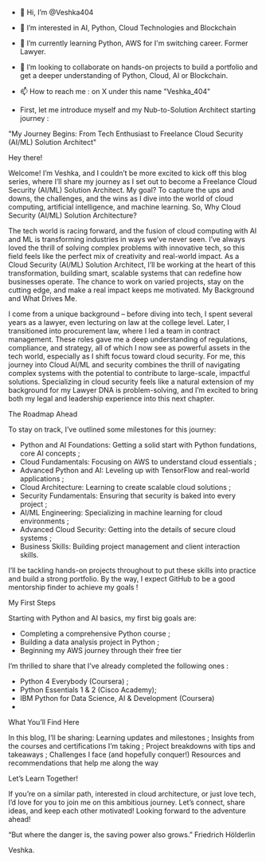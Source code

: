 - 👋 Hi, I’m @Veshka404
- 👀 I’m interested in AI, Python, Cloud Technologies and Blockchain 
- 🌱 I’m currently learning Python, AWS for I'm switching career. Former Lawyer. 
- 💞️ I’m looking to collaborate on hands-on projects to build a portfolio and get a deeper understanding of Python, Cloud, AI or Blockchain. 
- 📫 How to reach me : on X under this name "Veshka_404"
  
- First, let me introduce myself and my Nub-to-Solution Architect starting journey :
  
"My Journey Begins: From Tech Enthusiast to Freelance Cloud Security (AI/ML) Solution Architect"

Hey there!

Welcome! I’m Veshka, and I couldn’t be more excited to kick off this blog series, where I’ll share my journey as I set out to become a Freelance Cloud Security (AI/ML) Solution Architect. My goal? To capture the ups and downs, the challenges, and the wins as I dive into the world of cloud computing, artificial intelligence, and machine learning.
So, Why Cloud Security (AI/ML) Solution Architecture?

The tech world is racing forward, and the fusion of cloud computing with AI and ML is transforming industries in ways we’ve never seen. I’ve always loved the thrill of solving complex problems with innovative tech, so this field feels like the perfect mix of creativity and real-world impact.
As a Cloud Security (AI/ML) Solution Architect, I’ll be working at the heart of this transformation, building smart, scalable systems that can redefine how businesses operate. The chance to work on varied projects, stay on the cutting edge, and make a real impact keeps me motivated.
My Background and What Drives Me.

I come from a unique background – before diving into tech, I spent several years as a lawyer, even lecturing on law at the college level. Later, I transitioned into procurement law, where I led a team in contract management. These roles gave me a deep understanding of regulations, compliance, and strategy, all of which I now see as powerful assets in the tech world, especially as I shift focus toward cloud security.
For me, this journey into Cloud AI/ML and security combines the thrill of navigating complex systems with the potential to contribute to large-scale, impactful solutions. Specializing in cloud security feels like a natural extension of my background for my Lawyer DNA is problem-solving, and I’m excited to bring both my legal and leadership experience into this next chapter.

The Roadmap Ahead

To stay on track, I’ve outlined some milestones for this journey:
- Python and AI Foundations: Getting a solid start with Python fundations, core AI concepts ;
- Cloud Fundamentals: Focusing on AWS to understand cloud essentials ;
- Advanced Python and AI: Leveling up with TensorFlow and real-world applications ;
- Cloud Architecture: Learning to create scalable cloud solutions ;
- Security Fundamentals: Ensuring that security is baked into every project ;
- AI/ML Engineering: Specializing in machine learning for cloud environments ;
- Advanced Cloud Security: Getting into the details of secure cloud systems ;
- Business Skills: Building project management and client interaction skills.

I’ll be tackling hands-on projects throughout to put these skills into practice and build a strong portfolio. By the way, I expect GitHub to be a good mentorship finder to achieve my goals ! 

My First Steps

Starting with Python and AI basics, my first big goals are:
- Completing a comprehensive Python course ;
- Building a data analysis project in Python ;
- Beginning my AWS journey through their free tier
  
I’m thrilled to share that I’ve already completed the following ones : 

- Python 4 Everybody (Coursera) ;
- Python Essentials 1 & 2 (Cisco Academy);
- IBM Python for Data Science, AI & Development (Coursera)
- 
What You’ll Find Here

In this blog, I’ll be sharing:
Learning updates and milestones ;
Insights from the courses and certifications I’m taking ;
Project breakdowns with tips and takeaways ;
Challenges I face (and hopefully conquer!)
Resources and recommendations that help me along the way

Let’s Learn Together!

If you’re on a similar path, interested in cloud architecture, or just love tech, I’d love for you to join me on this ambitious journey. Let’s connect, share ideas, and keep each other motivated!
Looking forward to the adventure ahead!

“But where the danger is, the saving power also grows.” Friedrich Hölderlin

Veshka.


<!---
Veshka404/Veshka404 is a ✨ special ✨ repository because its `README.md` (this file) appears on your GitHub profile.
You can click the Preview link to take a look at your changes.
--->
